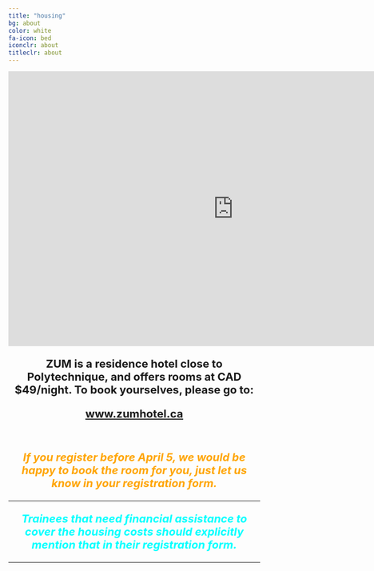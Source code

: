 ```yaml
---
title: "housing"
bg: about
color: white
fa-icon: bed
iconclr: about
titleclr: about 
---
```



<center><iframe width="900" height="550" src="https://www.zumhotel.ca/en/gallery/" frameborder="0" scrolling="no"></iframe></center>

<p style="font-weight:bold; text-align:center; font-size:22px">ZUM is a residence hotel close to Polytechnique, and offers rooms at CAD $49/night. To book yourselves, please go to:</p>

<u><p style="font-weight:bold; text-align:center; font-size:22px; color:teal"><a href="www.zumhotel.ca" target="blank">www.zumhotel.ca</a></u>

<br>

<i class="fa fa-exclamation-triangle fa-4x fa-orange">
<p style="color:orange; font-weight:bold; text-align:center; font-size:22px">If you register before April 5, we would be happy to book the room for you, just let us know in your registration form.</p>

***

<i class="fa fa-exclamation-triangle fa-4x fa-aqua">
<p style="color:aqua; font-weight:bold; text-align:center; font-size:22px">
Trainees that need financial assistance to cover the housing costs should explicitly mention that in their registration form.</p>

*** 